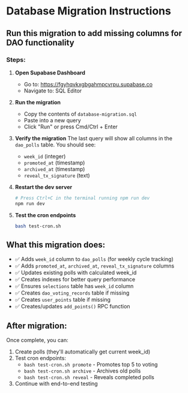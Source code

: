 # Database Migration Instructions

## Run this migration to add missing columns for DAO functionality

### Steps:

1. **Open Supabase Dashboard**
   - Go to: https://fgyhqvkxgbgahmpcvrpu.supabase.co
   - Navigate to: SQL Editor

2. **Run the migration**
   - Copy the contents of `database-migration.sql`
   - Paste into a new query
   - Click "Run" or press Cmd/Ctrl + Enter

3. **Verify the migration**
   The last query will show all columns in the `dao_polls` table. You should see:
   - `week_id` (integer)
   - `promoted_at` (timestamp)
   - `archived_at` (timestamp)
   - `reveal_tx_signature` (text)

4. **Restart the dev server**
   ```bash
   # Press Ctrl+C in the terminal running npm run dev
   npm run dev
   ```

5. **Test the cron endpoints**
   ```bash
   bash test-cron.sh
   ```

## What this migration does:

- ✅ Adds `week_id` column to `dao_polls` (for weekly cycle tracking)
- ✅ Adds `promoted_at`, `archived_at`, `reveal_tx_signature` columns
- ✅ Updates existing polls with calculated week_id
- ✅ Creates indexes for better query performance
- ✅ Ensures `selections` table has `week_id` column
- ✅ Creates `dao_voting_records` table if missing
- ✅ Creates `user_points` table if missing
- ✅ Creates/updates `add_points()` RPC function

## After migration:

Once complete, you can:
1. Create polls (they'll automatically get current week_id)
2. Test cron endpoints:
   - `bash test-cron.sh promote` - Promotes top 5 to voting
   - `bash test-cron.sh archive` - Archives old polls
   - `bash test-cron.sh reveal` - Reveals completed polls
3. Continue with end-to-end testing
